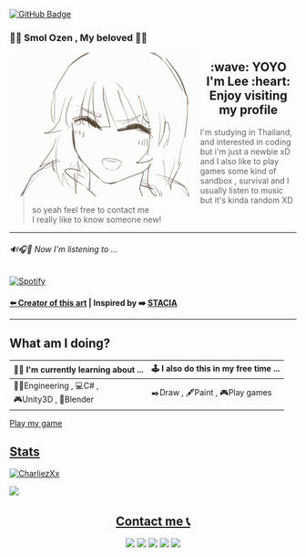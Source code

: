 
<a href="https://github.com/CharliezXx?tab=followers" target="_blank"><img src="https://img.shields.io/github/followers/CharliezXx?label=Followers&style=social" alt="GitHub Badge"></a>

 <h3 align="left"> 💢💖 Smol Ozen , My beloved 💖💢<br></h3>
 
 <p float="left">
   <img src='Animation2.gif' width='335'align="left">
</p>
<p align="middle">
  <h2 align="middle">:wave: YOYO I'm Lee :heart: Enjoy visiting my profile<br></h2>	  
</p>
   
   
> I'm studying in Thailand, and interested in coding but i'm just a newbie xD 
 and I also like to play games some kind of sandbox , survival
 and I usually listen to music but it's kinda random XD 
 so yeah feel free to contact me<br> I really like to know someone new!   
	
----------

 ###### 🔊🎧🎵 Now I'm listening to ...<br>
 
[![Spotify](https://spotify-now-playing-novatorem.vercel.app/api/spotify)](https://open.spotify.com/user/31nnfyjov533jlmfw5ro7cmcjyz4&redirect=false)	
<h4 align="left">	
  <a href="https://cowfee-gt.tumblr.com/post/165344350607/just-an-ozen-pillar-crawling-your-feed">⬅️ Creator of this art</a> | Inspired by ➡️ <a href="https://github.com/staciax">STACIA</a>
	
-----------

## What am I doing?
	
|   👨‍💻  I'm currently learning about ...     |     🕹️  I also do this in my free time ...    |
|-------------------------------------------------|---------------------------------------------------|
|  👨‍🔧Engineering , 💻C# ,<br> 🎮Unity3D , 🚀Blender       |   ✒️Draw , 🖋️Paint , 🎮Play games     |

<a href="https://sharemygame.com/@Abyzz/project-boost">Play my game
## Stats
<p align="left"><img src="https://github-readme-stats.vercel.app/api?username=CharliezXx&show_icons=true&theme=dark&hide=contribs" alt="CharliezXx"> </p>
<p align="left"><img src="https://github-readme-stats.vercel.app/api/top-langs/?username=CharliezXx&layout=compact&theme=dark"></p>
	
<p>
	<h2 align="middle">Contact me 📞</h2>
</p>

<p align="middle">
<a href="https://www.facebook.com/NahhhLeo/" target="_blank"><img src="https://img.shields.io/badge/Facebook-1877F2?style=for-the-badge&logo=facebook&logoColor=white"></a>
<a href="https://www.instagram.com/chalalalaleeeeee.030/" target="_blank"><img src="https://img.shields.io/badge/Instagram-E4405F?style=for-the-badge&logo=instagram&logoColor=white"></a>
<a href="https://twitter.com/chhharliex" target="_blank"><img src="https://img.shields.io/badge/Twitter-1DA1F2?style=for-the-badge&logo=twitter&logoColor=white"></a>
<a href="https://ko-fi.com/abyzz" target="_blank"><img src="https://img.shields.io/badge/Ko--fi-F16061?style=for-the-badge&logo=ko-fi&logoColor=white"></a>
<a href="https://discordapp.com/users/852606416526901279" target="_blank"><img src="https://img.shields.io/badge/Discord-5865F2?style=for-the-badge&logo=discord&logoColor=white"></a>
</p>







    
<!--
**CharliezXx/CharliezXx** is a ✨ _special_ ✨ repository because its `README.md` (this file) appears on your GitHub profile.
![Visitor Count](https://profile-counter.glitch.me/CharliezXx/count.svg)
Here are some ideas to get you started:

- 🔭 I’m currently working on ...
- 🌱 I’m currently learning ...
- 👯 I’m looking to collaborate on ...
- 🤔 I’m looking for help with ...
- 💬 Ask me about ...
- 📫 How to reach me: ...
- 😄 Pronouns: ...
- ⚡ Fun fact: ...
--> 
